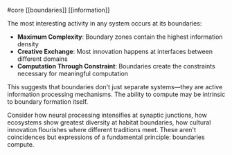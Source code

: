 #core 
[[boundaries]] [[information]]

The most interesting activity in any system occurs at its boundaries:

- **Maximum Complexity**: Boundary zones contain the highest information density
- **Creative Exchange**: Most innovation happens at interfaces between different domains
- **Computation Through Constraint**: Boundaries create the constraints necessary for meaningful computation

This suggests that boundaries don't just separate systems—they are active information processing mechanisms. The ability to compute may be intrinsic to boundary formation itself.

Consider how neural processing intensifies at synaptic junctions, how ecosystems show greatest diversity at habitat boundaries, how cultural innovation flourishes where different traditions meet. These aren't coincidences but expressions of a fundamental principle: boundaries compute.